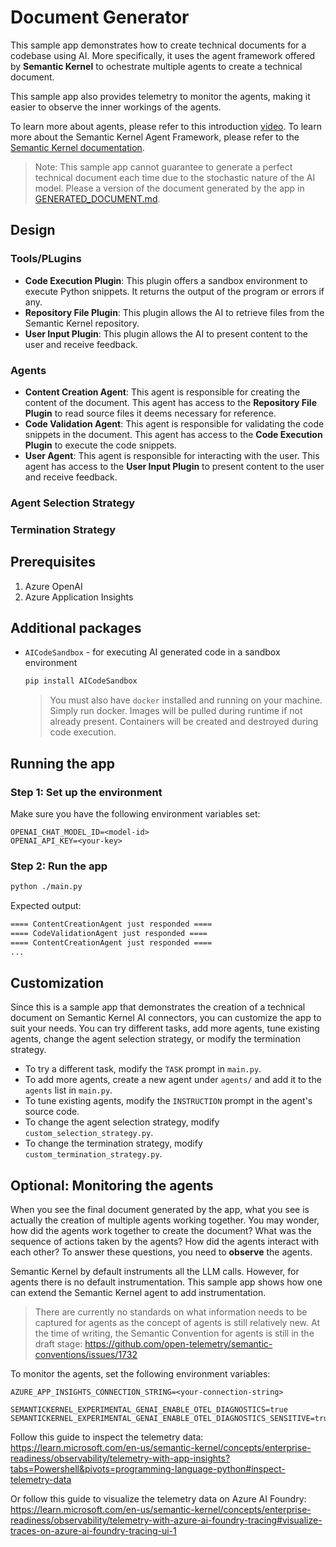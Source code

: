 # Document Generator

This sample app demonstrates how to create technical documents for a codebase using AI. More specifically, it uses the agent framework offered by **Semantic Kernel** to ochestrate multiple agents to create a technical document.

This sample app also provides telemetry to monitor the agents, making it easier to observe the inner workings of the agents.

To learn more about agents, please refer to this introduction [video](https://learn.microsoft.com/en-us/shows/generative-ai-for-beginners/ai-agents-generative-ai-for-beginners).
To learn more about the Semantic Kernel Agent Framework, please refer to the [Semantic Kernel documentation](https://learn.microsoft.com/en-us/semantic-kernel/frameworks/agent/agent-architecture?pivots=programming-language-python).

> Note: This sample app cannot guarantee to generate a perfect technical document each time due to the stochastic nature of the AI model. Please a version of the document generated by the app in [GENERATED_DOCUMENT.md](GENERATED_DOCUMENT.md).

## Design

### Tools/PLugins

- **Code Execution Plugin**: This plugin offers a sandbox environment to execute Python snippets. It returns the output of the program or errors if any.
- **Repository File Plugin**: This plugin allows the AI to retrieve files from the Semantic Kernel repository.
- **User Input Plugin**: This plugin allows the AI to present content to the user and receive feedback.

### Agents

- **Content Creation Agent**: This agent is responsible for creating the content of the document. This agent has access to the **Repository File Plugin** to read source files it deems necessary for reference.
- **Code Validation Agent**: This agent is responsible for validating the code snippets in the document. This agent has access to the **Code Execution Plugin** to execute the code snippets.
- **User Agent**: This agent is responsible for interacting with the user. This agent has access to the **User Input Plugin** to present content to the user and receive feedback.

### Agent Selection Strategy

### Termination Strategy

## Prerequisites

1. Azure OpenAI
2. Azure Application Insights

## Additional packages

- `AICodeSandbox` - for executing AI generated code in a sandbox environment

    ```bash
    pip install AICodeSandbox
    ```

    > You must also have `docker` installed and running on your machine. Simply run docker. Images will be pulled during runtime if not already present. Containers will be created and destroyed during code execution.

## Running the app

### Step 1: Set up the environment

Make sure you have the following environment variables set:

```env
OPENAI_CHAT_MODEL_ID=<model-id>
OPENAI_API_KEY=<your-key>
```

### Step 2: Run the app

```bash
python ./main.py
```

Expected output:

```bash
==== ContentCreationAgent just responded ====
==== CodeValidationAgent just responded ====
==== ContentCreationAgent just responded ====
...
```

## Customization

Since this is a sample app that demonstrates the creation of a technical document on Semantic Kernel AI connectors, you can customize the app to suit your needs. You can try different tasks, add more agents, tune existing agents, change the agent selection strategy, or modify the termination strategy.

- To try a different task, modify the `TASK` prompt in `main.py`.
- To add more agents, create a new agent under `agents/` and add it to the `agents` list in `main.py`.
- To tune existing agents, modify the `INSTRUCTION` prompt in the agent's source code.
- To change the agent selection strategy, modify `custom_selection_strategy.py`.
- To change the termination strategy, modify `custom_termination_strategy.py`.

## Optional: Monitoring the agents

When you see the final document generated by the app, what you see is actually the creation of multiple agents working together. You may wonder, how did the agents work together to create the document? What was the sequence of actions taken by the agents? How did the agents interact with each other? To answer these questions, you need to **observe** the agents.

Semantic Kernel by default instruments all the LLM calls. However, for agents there is no default instrumentation. This sample app shows how one can extend the Semantic Kernel agent to add instrumentation.

> There are currently no standards on what information needs to be captured for agents as the concept of agents is still relatively new. At the time of writing, the Semantic Convention for agents is still in the draft stage: <https://github.com/open-telemetry/semantic-conventions/issues/1732>

To monitor the agents, set the following environment variables:

```env
AZURE_APP_INSIGHTS_CONNECTION_STRING=<your-connection-string>

SEMANTICKERNEL_EXPERIMENTAL_GENAI_ENABLE_OTEL_DIAGNOSTICS=true
SEMANTICKERNEL_EXPERIMENTAL_GENAI_ENABLE_OTEL_DIAGNOSTICS_SENSITIVE=true
```

Follow this guide to inspect the telemetry data: <https://learn.microsoft.com/en-us/semantic-kernel/concepts/enterprise-readiness/observability/telemetry-with-app-insights?tabs=Powershell&pivots=programming-language-python#inspect-telemetry-data>

Or follow this guide to visualize the telemetry data on Azure AI Foundry: <https://learn.microsoft.com/en-us/semantic-kernel/concepts/enterprise-readiness/observability/telemetry-with-azure-ai-foundry-tracing#visualize-traces-on-azure-ai-foundry-tracing-ui-1>
